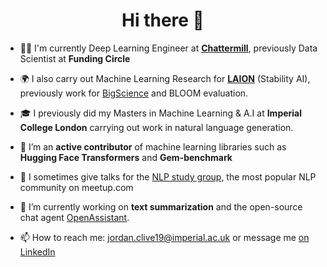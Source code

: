 <h1 align="center">Hi there 👋</h1>

- 🧑‍💻 I'm currently Deep Learning Engineer at **[Chattermill](https://chattermill.com/)**, previously Data Scientist at **Funding Circle**

- 🌍 I also carry out Machine Learning Research for **[LAION](https://laion.ai/)** (Stability AI), previously work for [BigScience](https://github.com/bigscience-workshop) and BLOOM evaluation.

- 🎓 I previously did my Masters in Machine Learning & A.I at **Imperial College London** carrying out work in natural language generation.

- 📝 I’m an **active contributor** of machine learning libraries such as **Hugging Face Transformers** and **Gem-benchmark**

- 💬 I sometimes give talks for the [NLP study group](https://www.meetup.com/advanced-natural-language-processing-nlp-study-group/), the most popular NLP community on meetup.com

- 🔭 I’m currently working on **text summarization** and the open-source chat agent [OpenAssistant](https://github.com/LAION-AI/Open-Assistant).

- 📫 How to reach me: jordan.clive19@imperial.ac.uk or message me [on LinkedIn](https://github.com/jordiclive)
